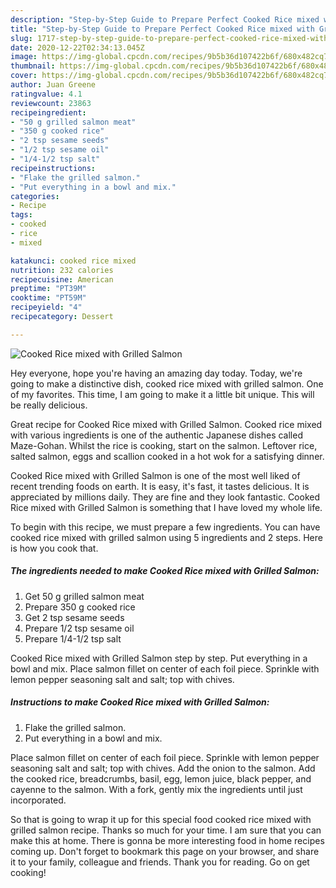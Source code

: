```yaml
---
description: "Step-by-Step Guide to Prepare Perfect Cooked Rice mixed with Grilled Salmon"
title: "Step-by-Step Guide to Prepare Perfect Cooked Rice mixed with Grilled Salmon"
slug: 1717-step-by-step-guide-to-prepare-perfect-cooked-rice-mixed-with-grilled-salmon
date: 2020-12-22T02:34:13.045Z
image: https://img-global.cpcdn.com/recipes/9b5b36d107422b6f/680x482cq70/cooked-rice-mixed-with-grilled-salmon-recipe-main-photo.jpg
thumbnail: https://img-global.cpcdn.com/recipes/9b5b36d107422b6f/680x482cq70/cooked-rice-mixed-with-grilled-salmon-recipe-main-photo.jpg
cover: https://img-global.cpcdn.com/recipes/9b5b36d107422b6f/680x482cq70/cooked-rice-mixed-with-grilled-salmon-recipe-main-photo.jpg
author: Juan Greene
ratingvalue: 4.1
reviewcount: 23863
recipeingredient:
- "50 g grilled salmon meat"
- "350 g cooked rice"
- "2 tsp sesame seeds"
- "1/2 tsp sesame oil"
- "1/4-1/2 tsp salt"
recipeinstructions:
- "Flake the grilled salmon."
- "Put everything in a bowl and mix."
categories:
- Recipe
tags:
- cooked
- rice
- mixed

katakunci: cooked rice mixed 
nutrition: 232 calories
recipecuisine: American
preptime: "PT39M"
cooktime: "PT59M"
recipeyield: "4"
recipecategory: Dessert

---
```



![Cooked Rice mixed with Grilled Salmon](https://img-global.cpcdn.com/recipes/9b5b36d107422b6f/680x482cq70/cooked-rice-mixed-with-grilled-salmon-recipe-main-photo.jpg)

Hey everyone, hope you're having an amazing day today. Today, we're going to make a distinctive dish, cooked rice mixed with grilled salmon. One of my favorites. This time, I am going to make it a little bit unique. This will be really delicious.

Great recipe for Cooked Rice mixed with Grilled Salmon. Cooked rice mixed with various ingredients is one of the authentic Japanese dishes called Maze-Gohan. Whilst the rice is cooking, start on the salmon. Leftover rice, salted salmon, eggs and scallion cooked in a hot wok for a satisfying dinner.

Cooked Rice mixed with Grilled Salmon is one of the most well liked of recent trending foods on earth. It is easy, it's fast, it tastes delicious. It is appreciated by millions daily. They are fine and they look fantastic. Cooked Rice mixed with Grilled Salmon is something that I have loved my whole life.


To begin with this recipe, we must prepare a few ingredients. You can have cooked rice mixed with grilled salmon using 5 ingredients and 2 steps. Here is how you cook that.

<!--inarticleads1-->

##### The ingredients needed to make Cooked Rice mixed with Grilled Salmon:

1. Get 50 g grilled salmon meat
1. Prepare 350 g cooked rice
1. Get 2 tsp sesame seeds
1. Prepare 1/2 tsp sesame oil
1. Prepare 1/4-1/2 tsp salt


Cooked Rice mixed with Grilled Salmon step by step. Put everything in a bowl and mix. Place salmon fillet on center of each foil piece. Sprinkle with lemon pepper seasoning salt and salt; top with chives. 

<!--inarticleads2-->

##### Instructions to make Cooked Rice mixed with Grilled Salmon:

1. Flake the grilled salmon.
1. Put everything in a bowl and mix.


Place salmon fillet on center of each foil piece. Sprinkle with lemon pepper seasoning salt and salt; top with chives. Add the onion to the salmon. Add the cooked rice, breadcrumbs, basil, egg, lemon juice, black pepper, and cayenne to the salmon. With a fork, gently mix the ingredients until just incorporated. 

So that is going to wrap it up for this special food cooked rice mixed with grilled salmon recipe. Thanks so much for your time. I am sure that you can make this at home. There is gonna be more interesting food in home recipes coming up. Don't forget to bookmark this page on your browser, and share it to your family, colleague and friends. Thank you for reading. Go on get cooking!
